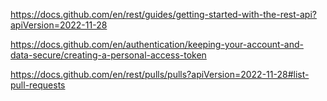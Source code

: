 https://docs.github.com/en/rest/guides/getting-started-with-the-rest-api?apiVersion=2022-11-28

https://docs.github.com/en/authentication/keeping-your-account-and-data-secure/creating-a-personal-access-token

https://docs.github.com/en/rest/pulls/pulls?apiVersion=2022-11-28#list-pull-requests